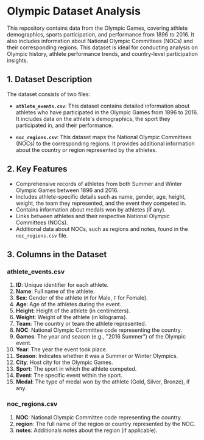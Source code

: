 # Olympic Dataset Analysis

This repository contains data from the Olympic Games, covering athlete demographics, sports participation, and performance from 1896 to 2016. It also includes information about National Olympic Committees (NOCs) and their corresponding regions. This dataset is ideal for conducting analysis on Olympic history, athlete performance trends, and country-level participation insights.

## 1. Dataset Description

The dataset consists of two files:

- **`athlete_events.csv`**: This dataset contains detailed information about athletes who have participated in the Olympic Games from 1896 to 2016. It includes data on the athlete's demographics, the sport they participated in, and their performance.
  
- **`noc_regions.csv`**: This dataset maps the National Olympic Committees (NOCs) to the corresponding regions. It provides additional information about the country or region represented by the athletes.

## 2. Key Features

- Comprehensive records of athletes from both Summer and Winter Olympic Games between 1896 and 2016.
- Includes athlete-specific details such as name, gender, age, height, weight, the team they represented, and the event they competed in.
- Contains information about medals won by athletes (if any).
- Links between athletes and their respective National Olympic Committees (NOCs).
- Additional data about NOCs, such as regions and notes, found in the `noc_regions.csv` file.

## 3. Columns in the Dataset

### **athlete_events.csv**

1. **ID**: Unique identifier for each athlete.
2. **Name**: Full name of the athlete.
3. **Sex**: Gender of the athlete (`M` for Male, `F` for Female).
4. **Age**: Age of the athletes during the event.
5. **Height**: Height of the athlete (in centimeters).
6. **Weight**: Weight of the athlete (in kilograms).
7. **Team**: The country or team the athlete represented.
8. **NOC**: National Olympic Committee code representing the country.
9. **Games**: The year and season (e.g., "2016 Summer") of the Olympic event.
10. **Year**: The year the event took place.
11. **Season**: Indicates whether it was a Summer or Winter Olympics.
12. **City**: Host city for the Olympic Games.
13. **Sport**: The sport in which the athlete competed.
14. **Event**: The specific event within the sport.
15. **Medal**: The type of medal won by the athlete (Gold, Silver, Bronze), if any.

### **noc_regions.csv**

1. **NOC**: National Olympic Committee code representing the country.
2. **region**: The full name of the region or country represented by the NOC.
3. **notes**: Additionals notes about the region (if applicable).
